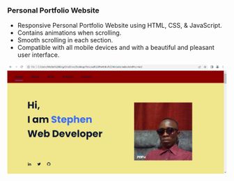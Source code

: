 ### Personal Portfolio Website

- Responsive Personal Portfolio Website using HTML, CSS, & JavaScript.
- Contains animations when scrolling.
- Smooth scrolling in each section.
- Compatible with all mobile devices and with a beautiful and pleasant user interface.

![preview img](/preview.png)

